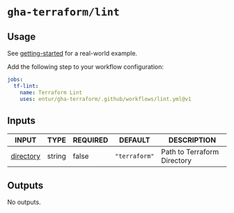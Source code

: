 # `gha-terraform/lint`

## Usage

See [getting-started](https://github.com/entur/getting-started/blob/main/.github/workflows/cd.yml) for a real-world example.

Add the following step to your workflow configuration:

```yml
jobs:
  tf-lint:
    name: Terraform Lint
    uses: entur/gha-terraform/.github/workflows/lint.yml@v1
```

## Inputs

<!-- AUTO-DOC-INPUT:START - Do not remove or modify this section -->

|                            INPUT                            |  TYPE  | REQUIRED |    DEFAULT    |         DESCRIPTION         |
|-------------------------------------------------------------|--------|----------|---------------|-----------------------------|
| <a name="input_directory"></a>[directory](#input_directory) | string |  false   | `"terraform"` | Path to Terraform Directory |

<!-- AUTO-DOC-INPUT:END -->

## Outputs

<!-- AUTO-DOC-OUTPUT:START - Do not remove or modify this section -->
No outputs.
<!-- AUTO-DOC-OUTPUT:END -->
